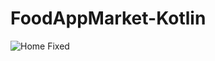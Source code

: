 # FoodAppMarket-Kotlin
![Home Fixed](https://github.com/HarizahSyawal/FoodAppMarket-Kotlin/assets/37772347/b5d4a0e4-623b-42a1-b049-25e5259c17d3)
